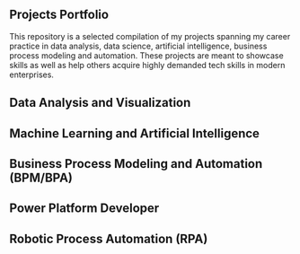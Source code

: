 
## Projects Portfolio

This repository is a selected compilation of my projects spanning my career practice in data analysis, data science, artificial intelligence, business process modeling and automation. These projects are meant to showcase skills as well as help others acquire highly demanded tech skills in modern enterprises.

## Data Analysis and Visualization

## Machine Learning and Artificial Intelligence

## Business Process Modeling and Automation (BPM/BPA)

## Power Platform Developer

## Robotic Process Automation (RPA)
